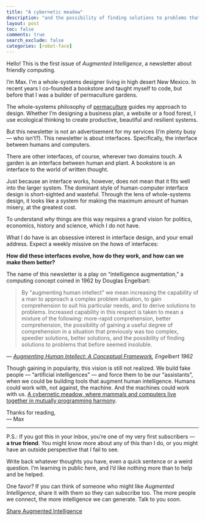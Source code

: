 ```yaml
---
title: "A cybernetic meadow"
description: "and the possibility of finding solutions to problems that before seemed insoluble"
layout: post
toc: false
comments: true
search_exclude: false
categories: [robot-face]
---
```

Hello! This is the first issue of *Augmented Intelligence*, a newsletter about friendly computing.

I’m Max. I'm a whole-systems designer living in high desert New Mexico. In recent years I co-founded a bookstore and taught myself to code, but before that I was a builder of permaculture gardens. 

The whole-systems philosophy of [permaculture](https://www.wikiwand.com/en/Permaculture) guides my approach to design. Whether I’m designing a business plan, a website or a food forest, I use ecological thinking to create productive, beautiful and resilient systems. 

But this newsletter is not an advertisement for my services (I’m plenty busy — who isn’t?). This newsletter is about interfaces. Specifically, the interface between humans and computers. 

There are other interfaces, of course, wherever two domains touch. A garden is an interface between human and plant. A bookstore is an interface to the world of written thought. 

Just because an interface works, however, does not mean that it fits well into the larger system. The dominant style of human-computer interface design is short-sighted and wasteful. Through the lens of whole-systems design, it looks like a system for making the maximum amount of human misery, at the greatest cost. 

To understand *why* things are this way requires a grand vision for politics, economics, history and science, which I do not have.

What I do have is an obsessive interest in interface design, and your email address. Expect a weekly missive on the *hows* of interfaces: 

**How did these interfaces evolve, how do they work, and how can we make them better?**

The name of this newsletter is a play on “intelligence augmentation,” a computing concept coined in 1962 by Douglas Engelbart:


> By "augmenting human intellect" we mean increasing the capability of a man to approach a complex problem situation, to gain comprehension to suit his particular needs, and to derive solutions to problems. Increased capability in this respect is taken to mean a mixture of the following: more-rapid comprehension, better comprehension, the possibility of gaining a useful degree of comprehension in a situation that previously was too complex, speedier solutions, better solutions, and the possibility of finding solutions to problems that before seemed insoluble. 
> 
> 

*— [Augmenting Human Intellect: A Conceptual Framework](https://dougengelbart.org/content/view/138), Engelbert 1962*

Though gaining in popularity, this vision is still not realized. We build fake people — “artificial intelligences” — and force them to be our “assistants”, when we could be building tools that augment human intelligence. Humans could work with, not against, the machine. And the machines could work with us. [A cybernetic meadow, where mammals and computers live together in mutually programming harmony](http://www.brautigan.net/machines.html#28).

Thanks for reading,  
— Max



---

P.S.: If you got this in your inbox, you’re one of my very first subscribers — **a true friend**. You might know more about any of this than I do, or you might have an outside perspective that I fail to see. 

Write back whatever thoughts you have, even a quick sentence or a weird question. I’m learning in public here, and I’d like nothing more than to help and be helped. 

One favor? If you can think of someone who might like *Augmented Intelligence*, share it with them so they can subscribe too. The more people we connect, the more intelligence we can generate. Talk to you soon.

[Share Augmented Intelligence](https://robotface.substack.com/?utm_source=substack&utm_medium=email&utm_content=share&action=share)

